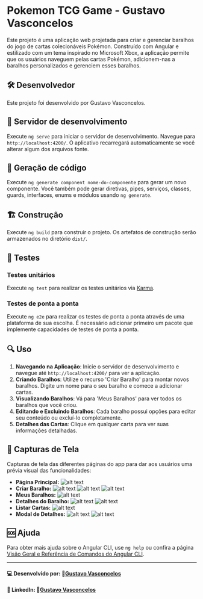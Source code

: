 # Pokemon TCG Game - Gustavo Vasconcelos

Este projeto é uma aplicação web projetada para criar e gerenciar baralhos do jogo de cartas colecionáveis Pokémon. Construído com Angular e estilizado com um tema inspirado no Microsoft Xbox, a aplicação permite que os usuários naveguem pelas cartas Pokémon, adicionem-nas a baralhos personalizados e gerenciem esses baralhos.

## 🛠️ Desenvolvedor

Este projeto foi desenvolvido por Gustavo Vasconcelos.

## 🚀 Servidor de desenvolvimento

Execute `ng serve` para iniciar o servidor de desenvolvimento. Navegue para `http://localhost:4200/`. O aplicativo recarregará automaticamente se você alterar algum dos arquivos fonte.

## 🧩 Geração de código

Execute `ng generate component nome-do-componente` para gerar um novo componente. Você também pode gerar diretivas, pipes, serviços, classes, guards, interfaces, enums e módulos usando `ng generate`.

## 🏗️ Construção

Execute `ng build` para construir o projeto. Os artefatos de construção serão armazenados no diretório `dist/`.

## 🧪 Testes

### Testes unitários

Execute `ng test` para realizar os testes unitários via [Karma](https://karma-runner.github.io).

### Testes de ponta a ponta

Execute `ng e2e` para realizar os testes de ponta a ponta através de uma plataforma de sua escolha. É necessário adicionar primeiro um pacote que implemente capacidades de testes de ponta a ponta.

## 🔍 Uso

1. **Navegando na Aplicação**: Inicie o servidor de desenvolvimento e navegue até `http://localhost:4200/` para ver a aplicação.
2. **Criando Baralhos**: Utilize o recurso 'Criar Baralho' para montar novos baralhos. Digite um nome para o seu baralho e comece a adicionar cartas.
3. **Visualizando Baralhos**: Vá para 'Meus Baralhos' para ver todos os baralhos que você criou.
4. **Editando e Excluindo Baralhos**: Cada baralho possui opções para editar seu conteúdo ou excluí-lo completamente.
5. **Detalhes das Cartas**: Clique em qualquer carta para ver suas informações detalhadas.

## 📸 Capturas de Tela

Capturas de tela das diferentes páginas do app para dar aos usuários uma prévia visual das funcionalidades:

- **Página Principal:** 
  ![alt text](image.png)
- **Criar Baralho:**
  ![alt text](image-5.png) 
  ![alt text](image-1.png)
  ![alt text](image-3.png)
- **Meus Baralhos:** 
  ![alt text](image-2.png)
- **Detalhes do Baralho:**
  ![alt text](image-4.png)
  ![alt text](image-6.png)
- **Listar Cartas:**
  ![alt text](image-7.png)
- **Modal de Detalhes:**
  ![alt text](image-8.png)
  ![alt text](image-9.png)
  
## 🆘 Ajuda

Para obter mais ajuda sobre o Angular CLI, use `ng help` ou confira a página [Visão Geral e Referência de Comandos do Angular CLI](https://angular.io/cli).

---

#### 💻 Desenvolvido por: 🐙[Gustavo Vasconcelos](https://github.com/sasgustav)

#### 👤 LinkedIn: 🔗[Gustavo Vasconcelos](https://www.linkedin.com/in/gustavo-vasconcelos-software-engineer/)
